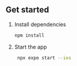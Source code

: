 ## Get started

1. Install dependencies

   ```bash
   npm install
   ```

2. Start the app

   ```bash
    npx expo start --ios
   ```
